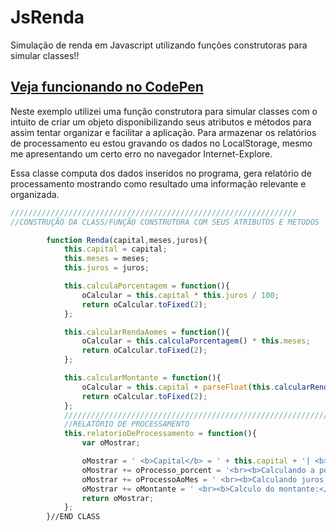 JsRenda
=======

Simulação de renda em Javascript utilizando funções construtoras para simular classes!!

<h2><a href="http://codepen.io/valdiney/pen/xoKch" target="_blank">Veja funcionando no CodePen</h2></a>

Neste exemplo utilizei uma função construtora para simular classes com o intuito de criar um objeto disponibilizando seus atributos e métodos para assim tentar organizar e facilitar a aplicação.
Para armazenar os relatórios de processamento eu estou gravando os dados no LocalStorage, mesmo me apresentando um certo erro no navegador Internet-Explore.

Essa classe computa dos dados inseridos no programa, gera relatório de processamento mostrando como resultado uma informação relevante e organizada.

```javascript
////////////////////////////////////////////////////////////////
//CONSTRUÇÃO DA CLASS/FUNÇÃO CONSTRUTORA COM SEUS ATRIBUTOS E METODOS

        function Renda(capital,meses,juros){
            this.capital = capital;
            this.meses = meses;
            this.juros = juros;

            this.calculaPorcentagem = function(){
                oCalcular = this.capital * this.juros / 100;
                return oCalcular.toFixed(2);
            };

            this.calcularRendaAomes = function(){
                oCalcular = this.calculaPorcentagem() * this.meses;
                return oCalcular.toFixed(2);
            };

            this.calcularMontante = function(){
                oCalcular = this.capital + parseFloat(this.calcularRendaAomes());
                return oCalcular.toFixed(2);
            };
            ////////////////////////////////////////////////////////////
            //RELATÓRIO DE PROCESSAMENTO
            this.relatorioDeProcessamento = function(){
                var oMostrar;

                oMostrar = ' <b>Capital</b> = ' + this.capital + '| <b>meses =</b> ' + this.meses + '| <b>juros =</b> ' + this.juros;
                oMostrar += oProcesso_porcent = '<br><b>Calculando a porcentagem:</b> ( capital * juros / 100) = ' + this.calculaPorcentagem();
                oMostrar += oProcessoAoMes = ' <br><b>Calculando juros ao mes:</b> ( ' + this.calculaPorcentagem() + ' * meses ) = ' + this.calcularRendaAomes();
                oMostrar += oMontante = ' <br><b>Calculo do montante:</b> ( ' + this.capital + ' + ' + this.calcularRendaAomes() + ' ) = ' + this.calcularMontante();
                return oMostrar;
            };
        }//END CLASS 






